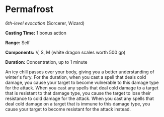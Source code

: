 # Permafrost
*6th-level evocation* (Sorcerer, Wizard)

**Casting Time:** 1 bonus action

**Range:** Self

**Components:** V, S, M (white dragon scales worth 500 gp)

**Duration:** Concentration, up to 1 minute

An icy chill passes over your body, giving you a better understanding of winter's fury. For the duration, when you cast a spell that deals cold damage, you cause your target to become vulnerable to this damage type for the attack. When you cast any spells that deal cold damage to a target that is resistant to that damage type, you cause the target to lose their resistance to cold damage for the attack. When you cast any spells that deal cold damage on a target that is immune to this damage type, you cause your target to become resistant for the attack instead.
